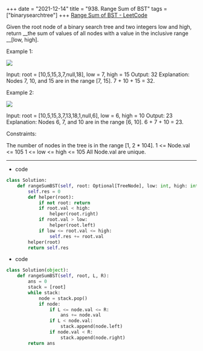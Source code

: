 +++ 
date = "2021-12-14"
title = "938. Range Sum of BST"
tags = ["binarysearchtree"]
+++
[Range Sum of BST - LeetCode](https://leetcode.com/problems/range-sum-of-bst/)

Given the root node of a binary search tree and two integers low and high, return __the sum of values of all nodes with a value in the inclusive range __[low, high].
 
Example 1:

![](https://assets.leetcode.com/uploads/2020/11/05/bst1.jpg)

Input: root = [10,5,15,3,7,null,18], low = 7, high = 15 Output: 32 Explanation: Nodes 7, 10, and 15 are in the range [7, 15]. 7 + 10 + 15 = 32. 

Example 2:

![](https://assets.leetcode.com/uploads/2020/11/05/bst2.jpg)

Input: root = [10,5,15,3,7,13,18,1,null,6], low = 6, high = 10 Output: 23 Explanation: Nodes 6, 7, and 10 are in the range [6, 10]. 6 + 7 + 10 = 23. 
 
Constraints:

The number of nodes in the tree is in the range [1, 2 * 104].
1 <= Node.val <= 105
1 <= low <= high <= 105
All Node.val are unique.

---
- code
```py
class Solution:
    def rangeSumBST(self, root: Optional[TreeNode], low: int, high: int) -> int:
        self.res = 0
        def helper(root):
            if not root: return
            if root.val < high:
                helper(root.right)
            if root.val > low:
                helper(root.left)
            if low <= root.val <= high:
                self.res += root.val
        helper(root)
        return self.res
```
- code
```py
class Solution(object):
    def rangeSumBST(self, root, L, R):
        ans = 0
        stack = [root]
        while stack:
            node = stack.pop()
            if node:
                if L <= node.val <= R:
                    ans += node.val
                if L < node.val:
                    stack.append(node.left)
                if node.val < R:
                    stack.append(node.right)
        return ans
```
